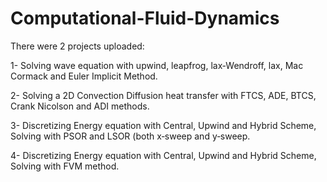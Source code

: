 # Computational-Fluid-Dynamics
There were 2 projects uploaded:

1-	Solving wave equation with upwind, leapfrog, lax‑Wendroff, lax, Mac Cormack and Euler Implicit Method.

2-	Solving a 2D Convection Diffusion heat transfer with FTCS, ADE, BTCS, Crank Nicolson and ADI methods.

3-	Discretizing Energy equation with Central, Upwind and Hybrid Scheme, Solving with PSOR and LSOR (both x‑sweep and y‑sweep.

4-	Discretizing Energy equation with Central, Upwind and Hybrid Scheme, Solving with FVM method.
